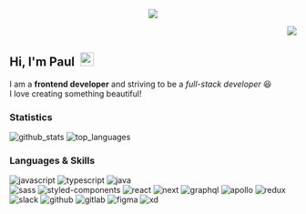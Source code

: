 <p align="center">
    <img width="auto" src="https://user-images.githubusercontent.com/63832678/129473161-af5985bc-a59a-4c77-aafa-668851e5537c.png">
</p>



<div align="right">
<img src="https://komarev.com/ghpvc/?username=kbu715&&style=plastic&color=blueviolet" align="right" />
</div>  
  
<br/> 

## Hi, I'm Paul&nbsp;&nbsp;<img src="https://raw.githubusercontent.com/MartinHeinz/MartinHeinz/master/wave.gif" width="24">
I am a <strong>frontend developer</strong> and striving to be a <em>full-stack developer</em> 😆<br/>
I love creating something beautiful! <br/>


### Statistics

<div>
  <img alt="github_stats" src="https://github-readme-stats.vercel.app/api?username=kbu715&show_icons=true&count_private=true&theme=radical" />
  <img alt="top_languages" src="https://github-readme-stats.vercel.app/api/top-langs/?username=kbu715&layout=compact&theme=radical" />
</div>

### Languages & Skills

<p>
  <img alt="javascript" src="https://img.shields.io/badge/Javascript-F7DF1E?style=flat-square&logo=JavaScript&logoColor=black"/>
  <img alt="typescript" src="https://img.shields.io/badge/Typescript-3178C6?style=flat-square&logo=TypeScript&logoColor=white" />
  <img alt="java" src="https://img.shields.io/badge/-Java-FF7A59?style=flat-square&logo=java&logoColor=white" />
  <br>
  <img alt="sass" src="https://img.shields.io/badge/-Sass-CC6699?style=flat-square&logo=Sass&logoColor=white" />
  <img alt="styled-components" src="https://img.shields.io/badge/-styled components-DB7093?style=flat-square&logo=styled-components&logoColor=black" />
  <img alt="react" src="https://img.shields.io/badge/-React-61DAFB?style=flat-square&logo=React&logoColor=black" />
  <img alt="next" src="https://img.shields.io/badge/-Next.js-000000?style=flat-square&logo=Next.js&logoColor=white" />
  <img alt="graphql" src="https://img.shields.io/badge/-GraphQL-E434AA?style=flat-square&logo=GraphQL&logoColor=white" />
  <img alt="apollo" src="https://img.shields.io/badge/-Apollo-311C87?style=flat-square&logo=Apollo GraphQL&logoColor=white" />
  <img alt="redux" src="https://img.shields.io/badge/-Redux-764ABC?&style=flat-square&logo=redux&logoColor=white" />
  <br>
  <img alt="slack" src="https://img.shields.io/badge/-Slack-FF4785?style=flat-square&logo=Slack&logoColor=white" />
  <img alt="github" src="https://img.shields.io/badge/-Github-313131?style=flat-square&logo=GitHub&logoColor=white" />
  <img alt="gitlab" src="https://img.shields.io/badge/-GitLab-FCA121?style=flat-square&logo=GitLab&logoColor=white" />
  <img alt="figma" src="https://img.shields.io/badge/-Figma-F24E1E?style=flat-square&logo=Figma&logoColor=white" />
  <img alt="xd" src="https://img.shields.io/badge/-Adobe XD-FF61F6?style=flat-square&logo=Adobe XD&logoColor=white" />
</p>



<!--
**kbu715/kbu715** is a ✨ _special_ ✨ repository because its `README.md` (this file) appears on your GitHub profile.

Here are some ideas to get you started:

- 🔭 I’m currently working on ...
- 🌱 I’m currently learning ...
- 👯 I’m looking to collaborate on ...
- 🤔 I’m looking for help with ...
- 💬 Ask me about ...
- 📫 How to reach me: ...
- 😄 Pronouns: ...
- ⚡ Fun fact: ...
-->
